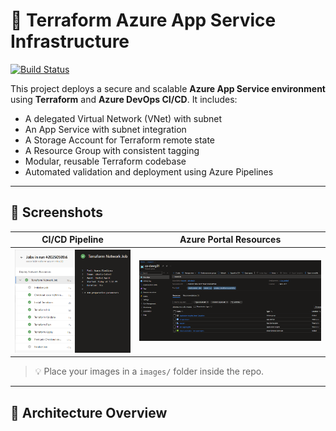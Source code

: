 # 🚀 Terraform Azure App Service Infrastructure

[![Build Status](https://dev.azure.com/YOUR_ORG/YOUR_PROJECT/_apis/build/status/YOUR_PIPELINE_NAME?branchName=main)](https://dev.azure.com/YOUR_ORG/YOUR_PROJECT/_build/latest?definitionId=ID&branchName=main)

This project deploys a secure and scalable **Azure App Service environment** using **Terraform** and **Azure DevOps CI/CD**. It includes:

- A delegated Virtual Network (VNet) with subnet
- An App Service with subnet integration
- A Storage Account for Terraform remote state
- A Resource Group with consistent tagging
- Modular, reusable Terraform codebase
- Automated validation and deployment using Azure Pipelines

---

## 📸 Screenshots

| CI/CD Pipeline | Azure Portal Resources |
|----------------|------------------------|
| ![pipeline](images/pipeline.PNG) | ![azure](images/appservice.PNG) |

> 💡 Place your images in a `images/` folder inside the repo.

---

## 🧱 Architecture Overview



